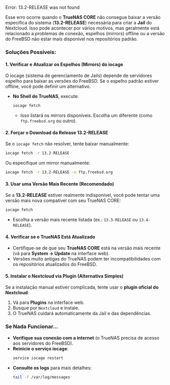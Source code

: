 Error: 13.2-RELEASE was not found

Esse erro ocorre quando o **TrueNAS CORE** não consegue baixar a versão específica do sistema (**13.2-RELEASE**) necessária para criar a **Jail** do Nextcloud. Isso pode acontecer por vários motivos, mas geralmente está relacionado a problemas de conexão, espelhos (mirrors) offline ou a versão do FreeBSD não estar mais disponível nos repositórios padrão.

### **Soluções Possíveis:**

#### **1. Verificar e Atualizar os Espelhos (Mirrors) do iocage**
O iocage (sistema de gerenciamento de Jails) depende de servidores espelho para baixar as versões do FreeBSD. Se o espelho padrão estiver offline, você pode definir um alternativo.

- **No Shell do TrueNAS**, execute:
  ```sh
  iocage fetch
  ```
  - Isso listará os mirrors disponíveis. Escolha um diferente (como `ftp.freebsd.org` ou outro).

#### **2. Forçar o Download da Release 13.2-RELEASE**
Se o `iocage fetch` não resolver, tente baixar manualmente:
```sh
iocage fetch -r 13.2-RELEASE
```
Ou especifique um mirror manualmente:
```sh
iocage fetch -r 13.2-RELEASE -n ftp.freebsd.org
```

#### **3. Usar uma Versão Mais Recente (Recomendado)**
Se a **13.2-RELEASE** estiver realmente indisponível, você pode tentar uma versão mais nova compatível com seu TrueNAS CORE:
```sh
iocage fetch
```
- Escolha a versão mais recente listada (ex.: `13.3-RELEASE` ou `13.4-RELEASE`).

#### **4. Verificar se o TrueNAS Está Atualizado**
- Certifique-se de que seu **TrueNAS CORE** está na versão mais recente (vá para **System → Update** na interface web).
- Versões muito antigas do TrueNAS podem ter incompatibilidades com os repositórios atualizados do FreeBSD.

#### **5. Instalar o Nextcloud via Plugin (Alternativa Simples)**
Se a instalação manual estiver complicada, tente usar o **plugin oficial do Nextcloud**:
1. Vá para **Plugins** na interface web.
2. Busque por `Nextcloud` e instale.
3. O TrueNAS cuidará automaticamente da Jail e das dependências.

### **Se Nada Funcionar...**
- **Verifique sua conexão com a internet** (o TrueNAS precisa de acesso aos servidores do FreeBSD).
- **Reinicie o serviço iocage**:
  ```sh
  service iocage restart
  ```
- **Consulte os logs** para mais detalhes:
  ```sh
  tail -f /var/log/messages
  ```

